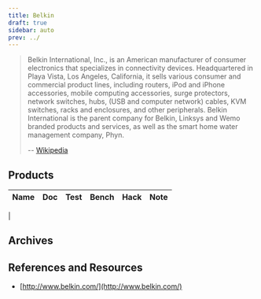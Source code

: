 ```yaml
---
title: Belkin
draft: true
sidebar: auto
prev: ../
---
```


> Belkin International, Inc., is an American manufacturer of consumer
> electronics that specializes in connectivity devices. Headquartered
> in Playa Vista, Los Angeles, California, it sells various
> consumer and commercial product lines, including routers, iPod and
> iPhone accessories, mobile computing accessories, surge protectors,
> network switches, hubs, (USB and computer network) cables, KVM
> switches, racks and enclosures, and other peripherals. Belkin
> International is the parent company for Belkin, Linksys and Wemo
> branded products and services, as well as the smart home water
> management company, Phyn.
>
> -- [Wikipedia](https://en.wikipedia.org/wiki/Belkin)

## Products

| Name                      | Doc | Test | Bench | Hack | Note |
|---------------------------|-----|------|-------|------|------|
|

## Archives

## References and Resources

 * [http://www.belkin.com/](http://www.belkin.com/)
